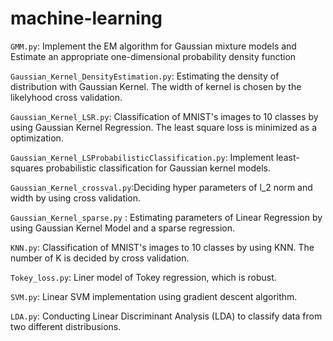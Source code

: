 # machine-learning

``GMM.py``: Implement the EM algorithm for Gaussian mixture models and Estimate an appropriate one-dimensional probability density function

``Gaussian_Kernel_DensityEstimation.py``: Estimating the density of distribution with Gaussian Kernel. The width of kernel is chosen by the likelyhood cross validation. 

``Gaussian_Kernel_LSR.py``: Classification of MNIST's images to 10 classes by using Gaussian Kernel Regression. The least square loss is minimized as a optimization. 

``Gaussian_Kernel_LSProbabilisticClassification.py``: Implement least-squares probabilistic classification for Gaussian kernel models.

``Gaussian_Kernel_crossval.py``:Deciding hyper parameters of l_2 norm and width by using cross validation. 

``Gaussian_Kernel_sparse.py`` : Estimating parameters of Linear Regression by using Gaussian Kernel Model and a sparse regression.

``KNN.py``: Classification of MNIST's images to 10 classes by using KNN. The number of K is decided by cross validation. 

``Tokey_loss.py``: Liner model of Tokey regression, which is robust.   

``SVM.py``: Linear SVM implementation using gradient descent algorithm.

``LDA.py``: Conducting Linear Discriminant Analysis (LDA) to classify data from two different distribusions.




